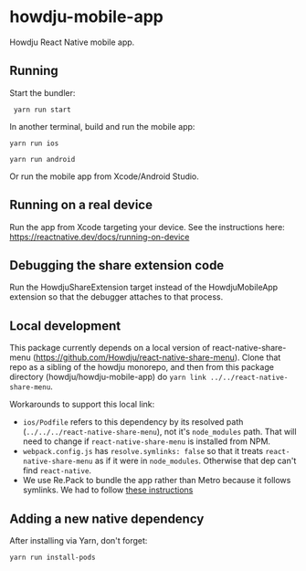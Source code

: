 # howdju-mobile-app

Howdju React Native mobile app.

## Running

Start the bundler:

```shell
 yarn run start
```

In another terminal, build and run the mobile app:

```shell
yarn run ios
```

```shell
yarn run android
```

Or run the mobile app from Xcode/Android Studio.

## Running on a real device

Run the app from Xcode targeting your device. See the instructions here:
<https://reactnative.dev/docs/running-on-device>

## Debugging the share extension code

Run the HowdjuShareExtension target instead of the HowdjuMobileApp extension so
that the debugger attaches to that process.

## Local development

This package currently depends on a local version of react-native-share-menu
(<https://github.com/Howdju/react-native-share-menu>). Clone that repo as a
sibling of the howdju monorepo, and then from this package directory
(howdju/howdju-mobile-app) do `yarn link ../../react-native-share-menu`.

Workarounds to support this local link:

- `ios/Podfile` refers to this dependency by its resolved path
  (`../../../react-native-share-menu`), not it's `node_modules` path. That will
  need to change if `react-native-share-menu` is installed from NPM.
- `webpack.config.js` has `resolve.symlinks: false` so that
  it treats `react-native-share-menu` as if it were in `node_modules`. Otherwise
  that dep can't find `react-native`.
- We use Re.Pack to bundle the app rather than Metro because it follows
  symlinks. We had to follow
  [these instructions](http://web.archive.org/web/20220724134937/https://re-pack.netlify.app/docs/getting-started/)

## Adding a new native dependency

After installing via Yarn, don't forget:

```shell
yarn run install-pods
```
